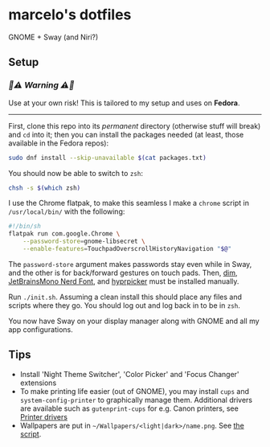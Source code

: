 # marcelo's dotfiles

GNOME + Sway (and Niri?)

## Setup

### _🚧⚠️ Warning ⚠️🚧_

Use at your own risk! This is tailored to my setup and uses on **Fedora**.

---

First, clone this repo into its _permanent_ directory (otherwise stuff will
break) and `cd` into it; then you can install the packages needed (at least,
those available in the Fedora repos):

```bash
sudo dnf install --skip-unavailable $(cat packages.txt)
```

You should now be able to switch to `zsh`:

```bash
chsh -s $(which zsh)
```

I use the Chrome flatpak, to make this seamless I make a `chrome` script in
`/usr/local/bin/` with the following:

```bash
#!/bin/sh
flatpak run com.google.Chrome \
    --password-store=gnome-libsecret \
    --enable-features=TouchpadOverscrollHistoryNavigation "$@"
```

The `password-store` argument makes passwords stay even while in Sway, and the
other is for back/forward gestures on touch pads. Then, [dim],
[JetBrainsMono Nerd Font], and [hyprpicker] must be installed manually.

Run `./init.sh`. Assuming a clean install this should place any files and
scripts where they go. You should log out and log back in to be in `zsh`.

You now have Sway on your display manager along with GNOME and all my app
configurations.

## Tips

- Install 'Night Theme Switcher', 'Color Picker' and 'Focus Changer' extensions
- To make printing life easier (out of GNOME), you may install `cups` and
  `system-config-printer` to graphically manage them. Additional drivers are
  available such as `gutenprint-cups` for e.g. Canon printers, see
  [Printer drivers](https://wiki.archlinux.org/title/CUPS#Printer_drivers)
- Wallpapers are put in `~/Wallpapers/<light|dark>/name.png`. See
  [the script](./localshare/both-modes.d/accent_color.sh).

[dim]: https://github.com/marcelohdez/dim
[JetBrainsMono Nerd Font]: https://github.com/marcelohdez/dim
[hyprpicker]: https://github.com/hyprwm/hyprpicker
